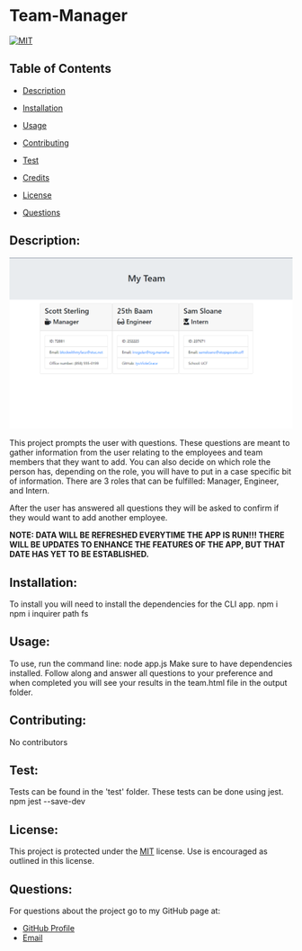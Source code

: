   # Team-Manager

  [![MIT](https://img.shields.io/badge/License-MIT-yellow.svg)](https://opensource.org/licenses/MIT)

  ## Table of Contents

   * [Description](#description) 

   * [Installation](#installation) 

   * [Usage](#usage) 

   * [Contributing](#contributing) 

   * [Test](#test) 

   * [Credits](#credits) 

   * [License](#license) 

   * [Questions](#questions) 


  ## Description:
  ![](./lib/Capture.PNG)

  This project prompts the user with questions. These questions are meant to gather information from the user relating to the employees and team members that they want to add. You can also decide on which role the person has, depending on the role, you will have to put in a case specific bit of information. There are 3 roles that can be fulfilled: Manager, Engineer, and Intern.
  
  After the user has answered all questions they will be asked to confirm if they would want to add another employee.

   **NOTE: DATA WILL BE REFRESHED EVERYTIME THE APP IS RUN!!! THERE WILL BE UPDATES TO ENHANCE THE FEATURES OF THE APP, BUT THAT DATE HAS YET TO BE ESTABLISHED.**

  ## Installation: 
  To install you will need to install the dependencies for the CLI app.
    npm i 
    npm i inquirer path fs

  ## Usage:
  To use, run the command line:
    node app.js 
  Make sure to have dependencies installed. Follow along and answer all questions to your preference and when completed you will see your results in the team.html file in the output folder.

  ## Contributing: 
  No contributors

  ## Test: 
  Tests can be found in the 'test' folder. These tests can be done using jest.
    npm jest --save-dev

  ## License:  

  This project is protected under the [MIT](https://opensource.org/licenses/MIT) license. Use is encouraged as outlined in this license.

  ## Questions: 
  For questions about the project go to my GitHub page at:
  * [GitHub Profile](https://github.com/Nardacyon)
  * [Email](tingking2019@gmail.com)
